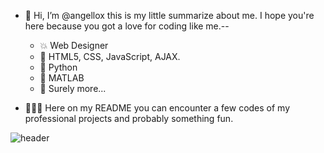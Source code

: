 - 👋 Hi, I’m @angellox this is my little summarize about me. I hope you're here because you got a love for coding like me.-- 
  - 💥 Web Designer
  - 👅 HTML5, CSS, JavaScript, AJAX.
  - 🐍 Python
  - 🐐 MATLAB
  - 🌝 Surely more...
  
- 🔔🔔🔔 Here on my README you can encounter a few codes of my professional projects and probably something fun. 

<!---
angellox/angellox is a ✨ special ✨ repository because its `README.md` (this file) appears on your GitHub profile.
You can click the Preview link to take a look at your changes.
--->
![header](https://capsule-render.vercel.app/api?type=wave&color=gradient&height=300&section=footer&text=angellox_o%20render&fontSize=90)
